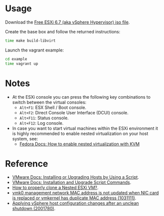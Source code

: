 # Usage

Download the [Free ESXi 6.7 (aka vSphere Hypervisor) iso file](https://www.vmware.com/go/get-free-esxi).

Create the base box and follow the returned instructions:

```bash
time make build-libvirt
```

Launch the vagrant example:

```bash
cd example
time vagrant up
```

# Notes

* At the ESXi console you can press the following key
  combinations to switch between the virtual consoles:
  * `Alt+F1`: ESX Shell / Boot console.
  * `Alt+F2`: Direct Console User Interface (DCUI) console.
  * `Alt+F11`: Status console.
  * `Alt+F12`: Log console.
* In case you want to start virtual machines within the ESXi environment it is highly recommended
to enable nested virtualization on your host system, see:
  * [Fedora Docs: How to enable nested virtualization with KVM](https://docs.fedoraproject.org/en-US/quick-docs/using-nested-virtualization-in-kvm/)

# Reference

* [VMware Docs: Installing or Upgrading Hosts by Using a Script](https://docs.vmware.com/en/VMware-vSphere/6.7/com.vmware.esxi.install.doc/GUID-870A07BC-F8B4-47AF-9476-D542BA53F1F5.html).
* [VMware Docs: Installation and Upgrade Script Commands](https://docs.vmware.com/en/VMware-vSphere/6.7/com.vmware.esxi.install.doc/GUID-61A14EBB-5CF3-43EE-87EF-DB8EC6D83698.html).
* [How to properly clone a Nested ESXi VM?](https://www.virtuallyghetto.com/2013/12/how-to-properly-clone-nested-esxi-vm.html).
* [vmk0 management network MAC address is not updated when NIC card is replaced or vmkernel has duplicate MAC address (1031111)](https://kb.vmware.com/s/article/1031111).
* [Applying vSphere host configuration changes after an unclean shutdown (2001780)](https://kb.vmware.com/s/article/2001780).
